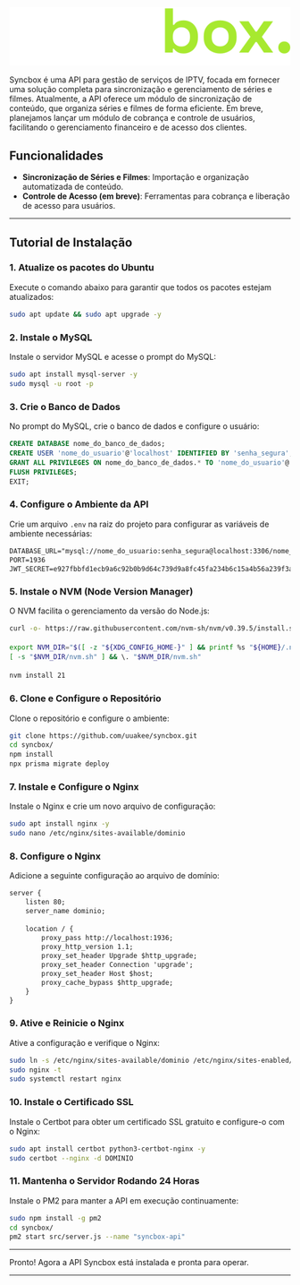<p align="center">
    <img src="src/assets/logo.svg" alt="Syncbox Logo">
</p>

Syncbox é uma API para gestão de serviços de IPTV, focada em fornecer uma solução completa para sincronização e gerenciamento de séries e filmes. Atualmente, a API oferece um módulo de sincronização de conteúdo, que organiza séries e filmes de forma eficiente. Em breve, planejamos lançar um módulo de cobrança e controle de usuários, facilitando o gerenciamento financeiro e de acesso dos clientes.

## Funcionalidades

- **Sincronização de Séries e Filmes**: Importação e organização automatizada de conteúdo.
- **Controle de Acesso (em breve)**: Ferramentas para cobrança e liberação de acesso para usuários.

---

## Tutorial de Instalação

### 1. Atualize os pacotes do Ubuntu

Execute o comando abaixo para garantir que todos os pacotes estejam atualizados:

```bash
sudo apt update && sudo apt upgrade -y
```

### 2. Instale o MySQL

Instale o servidor MySQL e acesse o prompt do MySQL:

```bash
sudo apt install mysql-server -y
sudo mysql -u root -p
```

### 3. Crie o Banco de Dados

No prompt do MySQL, crie o banco de dados e configure o usuário:

```sql
CREATE DATABASE nome_do_banco_de_dados;
CREATE USER 'nome_do_usuario'@'localhost' IDENTIFIED BY 'senha_segura';
GRANT ALL PRIVILEGES ON nome_do_banco_de_dados.* TO 'nome_do_usuario'@'localhost';
FLUSH PRIVILEGES;
EXIT;
```

### 4. Configure o Ambiente da API

Crie um arquivo `.env` na raiz do projeto para configurar as variáveis de ambiente necessárias:

```dotenv
DATABASE_URL="mysql://nome_do_usuario:senha_segura@localhost:3306/nome_do_banco_de_dados"
PORT=1936
JWT_SECRET=e927fbbfd1ecb9a6c92b0b9d64c739d9a8fc45fa234b6c15a4b56a239f3ac2c4c7a9f79ddf5c6e1c5675bc83c4b4e23c9d9b2c8b4d8dfd9a8fd8f8e3b0b6a4c5
```

### 5. Instale o NVM (Node Version Manager)

O NVM facilita o gerenciamento da versão do Node.js:

```bash
curl -o- https://raw.githubusercontent.com/nvm-sh/nvm/v0.39.5/install.sh | bash

export NVM_DIR="$([ -z "${XDG_CONFIG_HOME-}" ] && printf %s "${HOME}/.nvm" || printf %s "${XDG_CONFIG_HOME}/nvm")"
[ -s "$NVM_DIR/nvm.sh" ] && \. "$NVM_DIR/nvm.sh"

nvm install 21
```

### 6. Clone e Configure o Repositório

Clone o repositório e configure o ambiente:

```bash
git clone https://github.com/uuakee/syncbox.git
cd syncbox/
npm install
npx prisma migrate deploy
```

### 7. Instale e Configure o Nginx

Instale o Nginx e crie um novo arquivo de configuração:

```bash
sudo apt install nginx -y
sudo nano /etc/nginx/sites-available/dominio
```

### 8. Configure o Nginx

Adicione a seguinte configuração ao arquivo de domínio:

```nginx
server {
    listen 80;
    server_name dominio;

    location / {
        proxy_pass http://localhost:1936;
        proxy_http_version 1.1;
        proxy_set_header Upgrade $http_upgrade;
        proxy_set_header Connection 'upgrade';
        proxy_set_header Host $host;
        proxy_cache_bypass $http_upgrade;
    }
}
```

### 9. Ative e Reinicie o Nginx

Ative a configuração e verifique o Nginx:

```bash
sudo ln -s /etc/nginx/sites-available/dominio /etc/nginx/sites-enabled/
sudo nginx -t
sudo systemctl restart nginx
```

### 10. Instale o Certificado SSL

Instale o Certbot para obter um certificado SSL gratuito e configure-o com o Nginx:

```bash
sudo apt install certbot python3-certbot-nginx -y
sudo certbot --nginx -d DOMINIO
```

### 11. Mantenha o Servidor Rodando 24 Horas

Instale o PM2 para manter a API em execução continuamente:

```bash
sudo npm install -g pm2
cd syncbox/
pm2 start src/server.js --name "syncbox-api"
```

---

Pronto! Agora a API Syncbox está instalada e pronta para operar.

---
